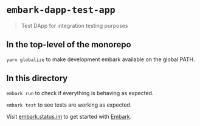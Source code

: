 # `embark-dapp-test-app`

> Test DApp for integration testing purposes

## In the top-level of the monorepo

`yarn globalize` to make development embark available on the global PATH.

## In this directory

`embark run` to check if everything is behaving as expected.

`embark test` to see tests are working as expected.

Visit [embark.status.im](https://embark.status.im/) to get started with
[Embark](https://github.com/embark-framework/embark).

